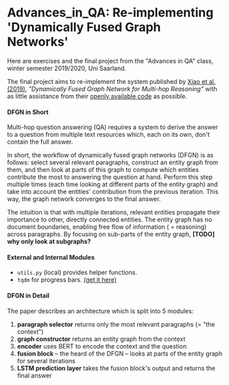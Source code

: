 # Advances_in_QA: Re-implementing 'Dynamically Fused Graph Networks'

Here are exercises and the final project from the "Advances in QA" class, winter semester 2019/2020, Uni Saarland. 

The final project aims to re-implement the system published by [Xiao et al. (2019)](https://arxiv.org/pdf/1905.06933.pdf "pdf on arxiv.org"), *"Dynamically Fused Graph Network for Multi-hop Reasoning"* with as little assistance from their [openly available code](https://github.com/woshiyyya/DFGN-pytorch "Github repository") as possible.

#### DFGN in Short
Multi-hop question answering (QA) requires a system to derive the answer to a question from multiple text resources which, each on its own, don't contain the full answer.

In short, the workflow of dynamically fused graph networks (DFGN) is as follows: select several relevant paragraphs, construct an entity graph from them, and then look at parts of this graph to compute which entities contribute the most to answering the question at hand. Perform this step multiple times (each time looking at different parts of the entity graph) and take into account the entities' contribution from the previous iteration. This way, the graph network converges to the final answer.

The intuition is that with multiple iterations, relevant entities propagate their importance to other, directly connected entities. The entity graph has no document boundaries, enabling free flow of information ( = reasoning) across paragraphs. By focusing on sub-parts of the entity graph, **[TODO] why only look at subgraphs?** 


#### External and Internal Modules
- `utils.py` (local) provides helper functions.
- `tqdm` for progress bars. [(get it here)](https://tqdm.github.io/ "Github")



#### DFGN in Detail

The paper describes an architecture which is split into 5 modules:
1) **paragraph selector** returns only the most relevant paragraphs (= "the context")
2) **graph constructor** returns an entity graph from the context
3) **encoder** uses BERT to encode the context and the question
4) **fusion block** – the heard of the DFGN – looks at parts of the entity graph for several iterations
5) **LSTM prediction layer** takes the fusion block's output and returns the final answer

